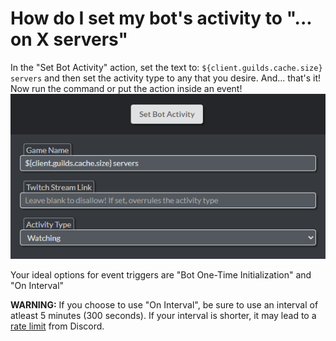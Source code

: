 # How do I set my bot's activity to "... on X servers"

In the "Set Bot Activity" action, set the text to: `${client.guilds.cache.size} servers` and then set the activity type to any that you desire. And... that's it! Now run the command or put the action inside an event!  
![](https://raw.githubusercontent.com/Silversunset01/dbm/master/screenshots/activity.png)

Your ideal options for event triggers are "Bot One-Time Initialization" and "On Interval"

**WARNING:** If you choose to use "On Interval", be sure to use an interval of atleast 5 minutes (300 seconds). If your interval is shorter, it may lead to a [rate limit](https://discord.com/developers/docs/topics/rate-limits) from Discord.